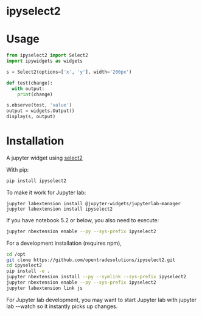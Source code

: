 ipyselect2
=======

# Usage
```python
from ipyselect2 import Select2
import ipywidgets as widgets

s = Select2(options=['x', 'y'], width='200px')

def test(change):
  with output:
    print(change)

s.observe(test, 'value')
output = widgets.Output()
display(s, output)
```

# Installation
A jupyter widget using [select2](https://select2.org/)


With pip:

```bash
pip install ipyselect2
```

To make it work for Jupyter lab:
```
jupyter labextension install @jupyter-widgets/jupyterlab-manager
jupyter labextension install ipyselect2
```

If you have notebook 5.2 or below, you also need to execute:
```bash
jupyter nbextension enable --py --sys-prefix ipyselect2
```

For a development installation (requires npm),
```bash
cd /opt
git clone https://github.com/opentradesolutions/ipyselect2.git
cd ipyselect2
pip install -e .
jupyter nbextension install --py --symlink --sys-prefix ipyselect2
jupyter nbextension enable --py --sys-prefix ipyselect2
jupyter labextension link js
```

For Jupyter lab development, you may want to start Jupyter lab with jupyter lab --watch so it instantly picks up changes.
